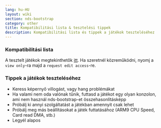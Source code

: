 ```yaml
---
lang: hu-HU
layout: wiki
section: nds-bootstrap
category: other
title: Kompatibilitási lista & tesztelési tippek
description: Kompatibilitási lista és tippek a játékok teszteléséhez
---
```


### Kompatibilitási lista
A tesztelt játékok megtekinthetők [itt](https://docs.google.com/spreadsheets/d/1LRTkXOUXraTMjg1eedz_f7b5jiuyMv2x6e_jY_nyHSc/). Ha szeretnél közreműködni, nyomj a `view only`-ra majd a `request edit access`-re.

### Tippek a játékok teszteléséhez
- Keress képernyő villogást, vagy hang problémákat
- Ha valami nem oda valónak tűnik, futtasd a játékot egy olyan konzolon, ami nem használ nds-bootstrap-et összehasonlításképp
- Próbálj ki annyi szolgáltatást a játékban amennyit csak lehet
- Próbálj meg más beállításokat a játék futtatásához (ARM9 CPU Speed, Card read DMA, stb.)
- Legyél alapos
